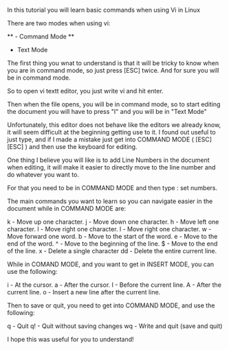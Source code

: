 In this tutorial you will learn basic commands
when using Vi in Linux

There are two modes when using vi:

** - Command Mode **
- Text Mode

The first thing you wnat to understand is that it will be tricky to know when
you are in command mode, so just press [ESC] twice.
And for sure you will be in command mode.

So to open vi textt editor, you just write vi <your file name> and hit enter.

Then when the file opens, you will be in command mode,
so to start editing the document you will have to press "I"
and you will be in "Text Mode"

Unfortunately, this editor does not behave like the editors we already know,
it will seem difficult at the beginning getting use to it. I found out useful
to just type, and if I made a mistake just get into COMMAND MODE
( [ESC][ESC] ) and then use the keyboard for editing.

One thing I believe you will like is to add Line Numbers in the document when
editing, it will make it easier to directly move to the line number and do
whatever you want to.

For that you need to be in COMMAND MODE and then type : set numbers.

The main commands you want to learn so you can navigate easier in the document
while in COMMAND MODE are:

k - Move up one character.
j - Move down one character.
h - Move left one character.
l - Move right one character.
l - Move right one character.
w - Move forward one word.
b - Move to the start of the word.
e - Move to the end of the word.
^ - Move to the beginning of the line.
$ - Move to the end of the line.
x - Delete a single character
dd - Delete the entire current line.

While in COMAND MODE, and you want to get in INSERT MODE, you can use the
following:

i - At the cursor.
a - After the cursor.
I - Before the current line.
A - After the current line.
o - Insert a new line after the current line.

Then to save or quit, you need to get into COMMAND MODE, and use the following:

q - Quit
q! - Quit without saving changes
wq - Write and quit (save and quit)

I hope this was useful for you to understand!
